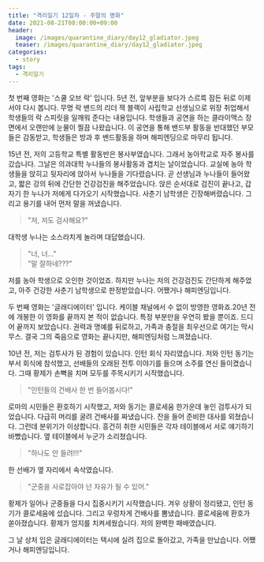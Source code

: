```yaml
---
title: "격리일기 12일차 - 주말의 명화"
date: 2021-08-21T08:00:00+09:00
header:
  image: /images/quarantine_diary/day12_gladiator.jpeg
  teaser: /images/quarantine_diary/day12_gladiator.jpeg
categories:
  - story
tags:
  - 격리일기
---
```


첫 번째 영화는 '스쿨 오브 락' 입니다. 5년 전, 앞부분을 보다가 스르륵 잠든 뒤로 이제서야 다시 봅니다. 무명 락 밴드의 리더 잭 블랙이 사립학교 선생님으로 위장 취업해서 학생들의 락 스피릿을 일깨워 준다는 내용입니다. 학생들과 공연을 하는 클라이맥스 장면에서 오랜만에 눈물이 찔끔 나왔습니다. 이 공연을 통해 밴드부 활동을 반대했던 부모들은 감동받고, 학생들은 방과 후 밴드활동을 하며 해피엔딩으로 마무리 됩니다.  

15년 전, 저의 고등학교 특별 활동반은 봉사부였습니다. 그래서 농아학교로 자주 봉사를 갔습니다. 그날은 의과대학 누나들의 봉사활동과 겹치는 날이었습니다. 교실에 농아 학생들을 앉히고 뒷자리에 앉아서 누나들을 기다렸습니다. 곧 선생님과 누나들이 들어왔고, 짧은 강의 뒤에 간단한 건강검진을 해주었습니다. 앉은 순서대로 검진이 끝나고, 갑자기 한 누나가 저에게 다가오기 시작했습니다. 사춘기 남학생은 긴장해버렸습니다. 그리고 용기를 내어 먼저 말을 꺼냈습니다.  

>"저, 저도 검사해요?"  

대학생 누나는 소스라치게 놀라며 대답했습니다. 
>"너, 너..."  
"말 잘하네???"  

저를 농아 학생으로 오인한 것이었죠. 하지만 누나는 저의 건강검진도 간단하게 해주었고, 아주 건강한 사춘기 남학생으로 판정받았습니다. 어쨌거나 해피엔딩입니다.

두 번째 영화는 '글래디에이터' 입니다. 케이블 채널에서 수 없이 방영한 영화죠.20년 전에 개봉한 이 영화를 끝까지 본 적이 없습니다. 특정 부분만을 우연히 봤을 뿐이죠. 드디어 끝까지 보았습니다. 권력과 명예를 뒤로하고, 가족과 충절을 최우선으로 여기는 막시무스. 결국 그의 죽음으로 영화는 끝나지만, 해피엔딩처럼 느껴졌습니다.  

10년 전, 저는 검투사가 된 경험이 있습니다. 인턴 회식 자리였습니다. 저와 인턴 동기는 부서 회식에 참석했고, 선배들의 오래된 전투 이야기를 들으며 소주를 연신 들이켰습니다. 그때 황제가 손뼉을 치며 모두를 주목시키기 시작했습니다.  

>"인턴들의 건배사 한 번 들어봅시다!"  

로마의 시민들은 환호하기 시작했고, 저와 동기는 콜로세움 한가운데 놓인 검투사가 되었습니다. 다급히 머리를 굴려 건배사를 짜냈습니다. 잔을 들어 준비한 대사를 외쳤습니다. 그런데 분위기가 이상합니다. 흥건히 취한 시민들은 각자 테이블에서 서로 얘기하기 바빴습니다. 옆 테이블에서 누군가 소리쳤습니다.
>"하나도 안 들려!!!"  

한 선배가 옆 자리에서 속삭였습니다.  
>"군중을 사로잡아야 넌 자유가 될 수 있어."

황제가 일어나 군중들을 다시 집중시키기 시작했습니다. 겨우 상황이 정리됐고, 인턴 동기가 콜로세움에 섰습니다. 그리고 우렁차게 건배사를 뽐냈습니다. 콜로세움에 환호가 쏟아졌습니다. 황제가 엄지를 치켜세웠습니다. 저의 완벽한 패배였습니다.  

그 날 상처 입은 글래디에이터는 택시에 실려 집으로 돌아갔고, 가족을 만났습니다. 어쨌거나 해피엔딩입니다.